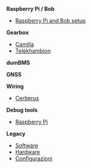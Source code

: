 **Raspberry Pi / Bob**

- [Raspberry Pi and Bob setup](rpi/rpi_config.md)

**Gearbox**

- [Camilla](gearbox/camilla.md)
- [Telekhambion](gearbox/telekhambion.md)

**dumBMS**

**GNSS**

**Wiring**

- [Cerberus](wiring/cerberus.md)

**Debug tools**

- [Raspberry Pi](debug-tools/raspberry_pi.md "Raspberry Pi")

**Legacy**

- [Software](legacy/software/software.md)
- [Hardware](legacy/hardware/hardware.md)
- [Configurazioni](legacy/configurations/configuration.md)